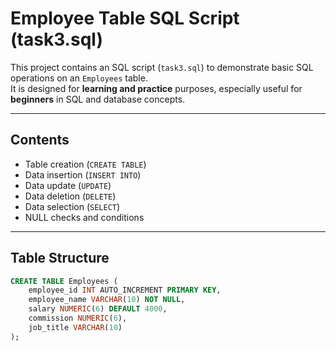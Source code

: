 #  Employee Table SQL Script (task3.sql)

This project contains an SQL script (`task3.sql`) to demonstrate basic SQL operations on an `Employees` table.  
It is designed for **learning and practice** purposes, especially useful for **beginners** in SQL and database concepts.

---

##  Contents

- Table creation (`CREATE TABLE`)
- Data insertion (`INSERT INTO`)
- Data update (`UPDATE`)
- Data deletion (`DELETE`)
- Data selection (`SELECT`)
- NULL checks and conditions

---

##  Table Structure

```sql
CREATE TABLE Employees (
    employee_id INT AUTO_INCREMENT PRIMARY KEY,
    employee_name VARCHAR(10) NOT NULL,
    salary NUMERIC(6) DEFAULT 4000,
    commission NUMERIC(6),
    job_title VARCHAR(10)
);
